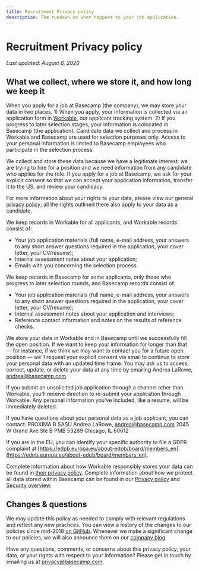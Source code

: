 ```yaml
---
title: Recruitment Privacy policy
description: The rundown on what happens to your job application.
---
```


# Recruitment Privacy policy

_Last updated: August 6, 2020_

## What we collect, where we store it, and how long we keep it

When you apply for a job at Basecamp (the company), we may store your data in two places. 1) When you apply, your information is collected via an application form in [Workable](https://www.workable.com/), our applicant tracking system. 2) If you progress to later selection stages, your information is colocated in Basecamp (the application). Candidate data we collect and process in Workable and Basecamp are used for selection purposes only. Access to your personal information is limited to Basecamp employees who participate in the selection process.

We collect and store these data because we have a legitimate interest: we are trying to hire for a position and we need information from any candidate who applies for the role. If you apply for a job at Basecamp, we ask for your explicit consent so that we can accept your application information, transfer it to the US, and review your candidacy.

For more information about your rights to your data, please view our general [privacy policy](../index.md); all the rights outlined there also apply to your data as a candidate.

We keep records in Workable for all applicants, and Workable records consist of:

- Your job application materials (full name, e-mail address, your answers to any short answer questions required in the application, your cover letter, your CV/resume);
- Internal assessment notes about your application;
- Emails with you concerning the selection process.

We keep records in Basecamp for some applicants, only those who progress to later selection rounds, and Basecamp records consist of:

- Your job application materials (full name, e-mail address, your answers to any short answer questions required in the application, your cover letter, your CV/resume);
- Internal assessment notes about your application and interviews;
- Reference contact information and notes on the results of reference checks.

We store your data in Workable and in Basecamp until we successfully fill the open position. If we want to keep your information for longer than that — for instance, if we think we may want to contact you for a future open position — we'll request your explicit consent via email to continue to store your personal data with an updated time frame. You may ask us to access, correct, update, or delete your data at any time by emailing Andrea LaRowe, [andrea@basecamp.com](mailto:andrea@basecamp.com).

If you submit an unsolicited job application through a channel other than Workable, you'll receive direction to re-submit your application through Workable. Any personal information you've included, like a resume, will be immediately deleted.

If you have questions about your personal data as a job applicant, you can contact:
PROXIMA B SASU
Andrea LaRowe, [andrea@basecamp.com](mailto:andrea@basecamp.com)
2045 W Grand Ave Ste B
PMB 53289
Chicago, IL 60612

If you are in the EU, you can identify your specific authority to file a GDPR complaint at [https://edpb.europa.eu/about-edpb/board/members_en](https://edpb.europa.eu/about-edpb/board/members_en).

Complete information about how Workable responsibly stores your data can be found in [their privacy policy](https://www.workable.com/privacy). Complete information about how we protect all data stored within Basecamp can be found in our [Privacy policy](../index.md) and [Security overview](../../index.md).

## Changes & questions

We may update this policy as needed to comply with relevant regulations and reflect any new practices. You can view a history of the changes to our policies since mid-2018 [on GitHub](https://github.com/basecamp/policies/commits/master). Whenever we make a significant change to our policies, we will also announce them on our [company blog](https://m.signalvnoise.com/).

Have any questions, comments, or concerns about this privacy policy, your data, or your rights with respect to your information? Please get in touch by emailing us at [privacy@basecamp.com](mailto:privacy@basecamp.com).
